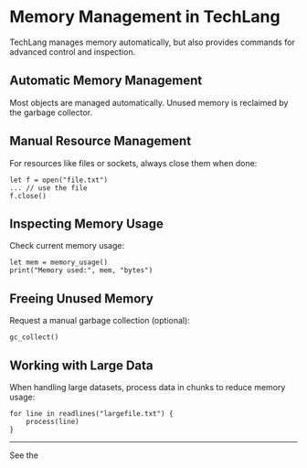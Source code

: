 # Memory Management in TechLang

TechLang manages memory automatically, but also provides commands for advanced control and inspection.

## Automatic Memory Management

Most objects are managed automatically. Unused memory is reclaimed by the garbage collector.

## Manual Resource Management

For resources like files or sockets, always close them when done:

```techlang
let f = open("file.txt")
... // use the file
f.close()
```

## Inspecting Memory Usage

Check current memory usage:

```techlang
let mem = memory_usage()
print("Memory used:", mem, "bytes")
```

## Freeing Unused Memory

Request a manual garbage collection (optional):

```techlang
gc_collect()
```

## Working with Large Data

When handling large datasets, process data in chunks to reduce memory usage:

```techlang
for line in readlines("largefile.txt") {
    process(line)
}
```

---

See the